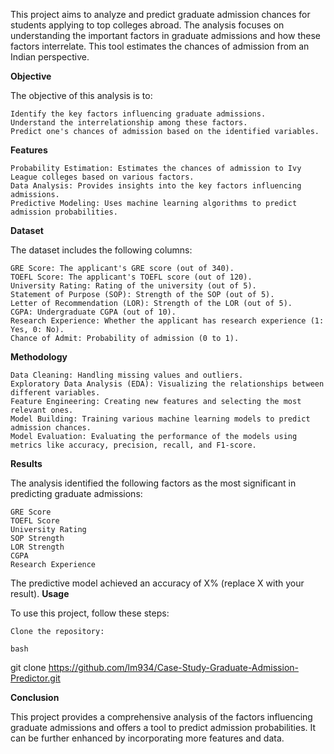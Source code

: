 This project aims to analyze and predict graduate admission chances for students applying to top colleges abroad. The analysis focuses on understanding the important factors in graduate admissions and how these factors interrelate. This tool estimates the chances of admission from an Indian perspective.

**Objective**

The objective of this analysis is to:

    Identify the key factors influencing graduate admissions.
    Understand the interrelationship among these factors.
    Predict one's chances of admission based on the identified variables.

**Features**

    Probability Estimation: Estimates the chances of admission to Ivy League colleges based on various factors.
    Data Analysis: Provides insights into the key factors influencing admissions.
    Predictive Modeling: Uses machine learning algorithms to predict admission probabilities.

**Dataset**

The dataset includes the following columns:

    GRE Score: The applicant's GRE score (out of 340).
    TOEFL Score: The applicant's TOEFL score (out of 120).
    University Rating: Rating of the university (out of 5).
    Statement of Purpose (SOP): Strength of the SOP (out of 5).
    Letter of Recommendation (LOR): Strength of the LOR (out of 5).
    CGPA: Undergraduate CGPA (out of 10).
    Research Experience: Whether the applicant has research experience (1: Yes, 0: No).
    Chance of Admit: Probability of admission (0 to 1).

**Methodology**

    Data Cleaning: Handling missing values and outliers.
    Exploratory Data Analysis (EDA): Visualizing the relationships between different variables.
    Feature Engineering: Creating new features and selecting the most relevant ones.
    Model Building: Training various machine learning models to predict admission chances.
    Model Evaluation: Evaluating the performance of the models using metrics like accuracy, precision, recall, and F1-score.

**Results**

The analysis identified the following factors as the most significant in predicting graduate admissions:

    GRE Score
    TOEFL Score
    University Rating
    SOP Strength
    LOR Strength
    CGPA
    Research Experience

The predictive model achieved an accuracy of X% (replace X with your result).
**Usage**

To use this project, follow these steps:

    Clone the repository:

    bash

git clone https://github.com/lm934/Case-Study-Graduate-Admission-Predictor.git

**Conclusion**

This project provides a comprehensive analysis of the factors influencing graduate admissions and offers a tool to predict admission probabilities. It can be further enhanced by incorporating more features and data.

